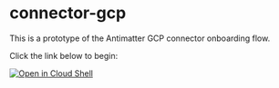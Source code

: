 # connector-gcp

This is a prototype of the Antimatter GCP connector onboarding flow. 

Click the link below to begin:

[![Open in Cloud Shell](https://gstatic.com/cloudssh/images/open-btn.svg)](https://console.cloud.google.com/security/kms/keyrings?cloudshell_git_repo=https%3A%2F%2Fgithub.com%2Fantimatterhq%2Fconnector-gcp&cloudshell_print=intro.txt&cloudshell_tutorial=tutorial.md)